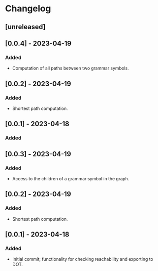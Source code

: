 # Changelog

## [unreleased]

## [0.0.4] - 2023-04-19

### Added

- Computation of all paths between two grammar symbols.

## [0.0.2] - 2023-04-19

### Added

- Shortest path computation.

## [0.0.1] - 2023-04-18

### Added
## [0.0.3] - 2023-04-19

### Added

- Access to the children of a grammar symbol in the graph.

## [0.0.2] - 2023-04-19

### Added

- Shortest path computation.

## [0.0.1] - 2023-04-18

### Added

- Initial commit; functionality for checking reachability and exporting to DOT.
